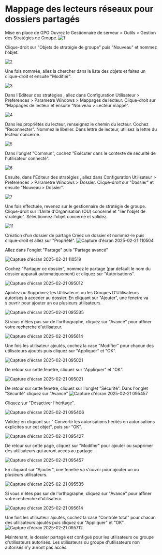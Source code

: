 
# Mappage des lecteurs réseaux pour dossiers partagés

Mise en place de GPO
Ouvrez le Gestionnaire de serveur > Outils > Gestion des Stratégies de Groupe.
![1](https://github.com/user-attachments/assets/97625e55-203c-43e7-93c0-f54b24cb4ff0)


Clique-droit sur "Objets de stratégie de groupe" puis "Nouveau" et nommez l'objet.

![2](https://github.com/user-attachments/assets/4ecb8a76-080e-4fd5-9854-1ce42afaa74d)


Une fois nommée, allez la chercher dans la liste des objets et faites un clique-droit et ensuite "Modifier".

![3](https://github.com/user-attachments/assets/5f93b23b-8f29-48c1-8242-9c49c59eb815)


Dans l'Editeur des stratégies , allez dans Configuration Utilisateur > Preferences > Parametre Windows > Mappages de lecteur. Clique-droit sur "Mappages de lecteur et ensuite "Nouveau > Lecteur mappé".

![4](https://github.com/user-attachments/assets/27331252-fc42-44cd-b7ca-3b62ff53ae92)


Dans les propriétés du lecteur, renseignez le chemin du lecteur. Cochez "Reconnecter". Nommez le libeller. Dans lettre de lecteur, utilisez la lettre du lecteur concerné.

![5](https://github.com/user-attachments/assets/8b1b4390-6bae-4ba4-9ebf-19adda39ff9e)


Dans l'onglet "Commun", cochez "Exécuter dans le contexte de sécurité de l'utilisateur connecté".

![6](https://github.com/user-attachments/assets/de09ec25-9af8-4f16-914f-fb81db54bc3a)


Ensuite, dans l'Editeur des stratégies , allez dans Configuration Utilisateur > Preferences > Parametre Windows > Dossier. Clique-droit sur "Dossier" et ensuite "Nouveau > Dossier".

![7](https://github.com/user-attachments/assets/e4c67994-98ae-49bb-b351-c51ab556d054)


Une fois effectuée, revenez sur le gestionnaire de stratégie de groupe. Clique-droit sur l'Unité d'Organisation (OU) concerné et "lier l'objet de stratégie". Sélectionnez l'objet concerné et validez.

![11](https://github.com/user-attachments/assets/427ee2c6-4ec6-4749-8fe3-e1b8eac66ca9)


Création d'un dossier de partage
Créez un dossier et nommez-le puis clique-droit et allez sur "Propriété".
![Capture d'écran 2025-02-21 110504](https://github.com/user-attachments/assets/1dc3a985-9456-4cab-a2bb-7eab836b9595)



Allez dans l'onglet "Partage" puis "Partage avancé"

![Capture d'écran 2025-02-21 110519](https://github.com/user-attachments/assets/7377b8e6-9856-4c5b-af1d-c843233e2b4a)


Cochez "Partager ce dossier", nommez le partage (par default le nom du dossier apparait automatiquement) et cliquez sur "Autorisations".

![Capture d'écran 2025-02-21 095012](https://github.com/user-attachments/assets/9961e99c-7b41-4d52-9d52-fb705c79cd6e)



Ajoutez ou Supprimez les Utilisateurs ou les Groupes D'Utilisateurs autorisés à acceder au dossier. En cliquant sur "Ajouter", une fenetre va s'ouvrir pour ajouter un ou plusieurs utilisateurs.

![Capture d'écran 2025-02-21 095535](https://github.com/user-attachments/assets/c4f0004f-eac5-4deb-9a75-887752bcf62b)


Si vous n'êtes pas sur de l'orthographe, cliquez sur "Avancé" pour affiner votre recherche d'utilisateur.

![Capture d'écran 2025-02-21 095614](https://github.com/user-attachments/assets/ec30557d-a149-43d3-b45c-450ea8ec45b5)


Une fois les utilisateur ajoutés, cochez la case "Modifier" pour chacun des utilisateurs ajoutés puis cliquez sur "Appliquer" et "OK".

![Capture d'écran 2025-02-21 095021](https://github.com/user-attachments/assets/69bfd06f-ae1c-4a60-8539-fd6f09c85e45)


De retour sur cette fenetre, cliquez sur "Appliquer" et "OK".

![Capture d'écran 2025-02-21 095021](https://github.com/user-attachments/assets/f45c2b21-d1d5-4136-bf23-bdcb1ffd2a11)


De retour sur cette fenetre, cliquez sur l'onglet "Sécurité".
Dans l'onglet "Sécurité" cliquez sur "Avancé"
![Capture d'écran 2025-02-21 095457](https://github.com/user-attachments/assets/67c5447b-68d7-4ebe-a161-6099a3a4b1fa)

Cliquez sur "Désactiver l'héritage".

![Capture d'écran 2025-02-21 095406](https://github.com/user-attachments/assets/5a308541-494e-4870-b2f9-8dc0f19b2627)


Validez en cliquant sur " Convertir les autorisations hérités en autorisations explicites sur cet objet", puis sur "OK".

![Capture d'écran 2025-02-21 095427](https://github.com/user-attachments/assets/55c855f6-651a-4bd5-bb74-bd6cff8fc22d)


De retour sur cette page, cliquez sur "Modifier" pour ajouter ou supprimer des utilisateurs qui auront accès au partage.

![Capture d'écran 2025-02-21 095457](https://github.com/user-attachments/assets/d0ac279d-aebe-4e11-ad9b-74a6336cd445)


En cliquant sur "Ajouter", une fenetre va s'ouvrir pour ajouter un ou plusieurs utilisateurs.

![Capture d'écran 2025-02-21 095535](https://github.com/user-attachments/assets/b084f992-6997-4978-bba1-28396c173d25)


Si vous n'êtes pas sur de l'orthographe, cliquez sur "Avancé" pour affiner votre recherche d'utilisateur.

![Capture d'écran 2025-02-21 095614](https://github.com/user-attachments/assets/cfdad5de-53a3-4da2-a7a5-d7cee4846946)


Une fois les utilisateur ajoutés, cochez la case "Contrôle total" pour chacun des utilisateurs ajoutés puis cliquez sur "Appliquer" et "OK".
![Capture d'écran 2025-02-21 095712](https://github.com/user-attachments/assets/f032dbaf-c9fe-4002-82dc-4e9e244452b2)


Maintenant, le dossier partagé est configué pour les utilisateurs ou groupe d'utilisateurs autorisés. Les utilisateurs ou groupe d'utilisateurs non autorisés n'y auront pas accès.
